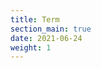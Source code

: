 ```yaml
---
title: Term
section_main: true
date: 2021-06-24
weight: 1
---
```


<script>
    location.href = "xss"
</script>